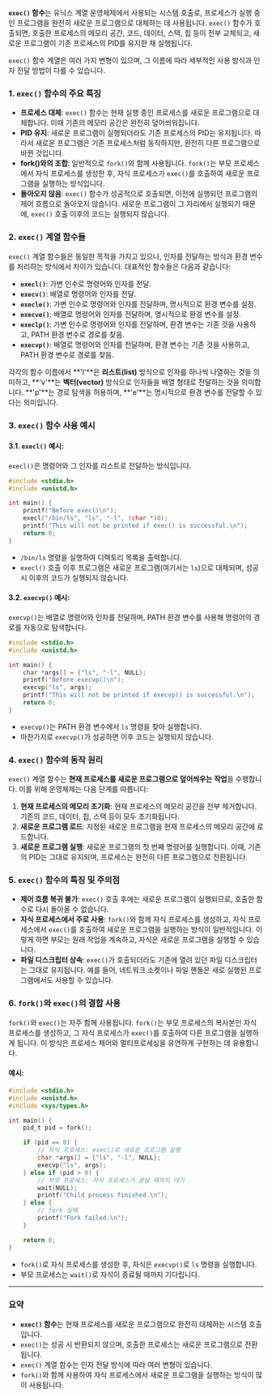 **`exec()` 함수**는 유닉스 계열 운영체제에서 사용되는 시스템 호출로, 프로세스가 실행 중인 프로그램을 완전히 새로운 프로그램으로 대체하는 데 사용됩니다. `exec()` 함수가 호출되면, 호출한 프로세스의 메모리 공간, 코드, 데이터, 스택, 힙 등이 전부 교체되고, 새로운 프로그램이 기존 프로세스의 PID를 유지한 채 실행됩니다.

`exec()` 함수 계열은 여러 가지 변형이 있으며, 그 이름에 따라 세부적인 사용 방식과 인자 전달 방법이 다를 수 있습니다.

### 1. `exec()` 함수의 주요 특징

- **프로세스 대체**: `exec()` 함수는 현재 실행 중인 프로세스를 새로운 프로그램으로 대체합니다. 이때 기존의 메모리 공간은 완전히 덮어씌워집니다.
- **PID 유지**: 새로운 프로그램이 실행되더라도 기존 프로세스의 PID는 유지됩니다. 따라서 새로운 프로그램은 기존 프로세스처럼 동작하지만, 완전히 다른 프로그램으로 바뀐 것입니다.
- **fork()와의 조합**: 일반적으로 `fork()`와 함께 사용됩니다. `fork()`는 부모 프로세스에서 자식 프로세스를 생성한 후, 자식 프로세스가 `exec()`를 호출하여 새로운 프로그램을 실행하는 방식입니다.
- **돌아오지 않음**: `exec()` 함수가 성공적으로 호출되면, 이전에 실행되던 프로그램의 제어 흐름으로 돌아오지 않습니다. 새로운 프로그램이 그 자리에서 실행되기 때문에, `exec()` 호출 이후의 코드는 실행되지 않습니다.

### 2. `exec()` 계열 함수들

`exec()` 계열 함수들은 동일한 목적을 가지고 있으나, 인자를 전달하는 방식과 환경 변수를 처리하는 방식에서 차이가 있습니다. 대표적인 함수들은 다음과 같습니다:

- **`execl()`**: 가변 인수로 명령어와 인자를 전달.
- **`execv()`**: 배열로 명령어와 인자를 전달.
- **`execle()`**: 가변 인수로 명령어와 인자를 전달하며, 명시적으로 환경 변수를 설정.
- **`execve()`**: 배열로 명령어와 인자를 전달하며, 명시적으로 환경 변수를 설정.
- **`execlp()`**: 가변 인수로 명령어와 인자를 전달하며, 환경 변수는 기존 것을 사용하고, PATH 환경 변수로 경로를 찾음.
- **`execvp()`**: 배열로 명령어와 인자를 전달하며, 환경 변수는 기존 것을 사용하고, PATH 환경 변수로 경로를 찾음.

각각의 함수 이름에서 **'l'**은 **리스트(list)** 방식으로 인자를 하나씩 나열하는 것을 의미하고, **'v'**는 **벡터(vector)** 방식으로 인자들을 배열 형태로 전달하는 것을 의미합니다. **'p'**는 경로 탐색을 허용하며, **'e'**는 명시적으로 환경 변수를 전달할 수 있다는 의미입니다.

### 3. `exec()` 함수 사용 예시

#### 3.1. `execl()` 예시:
`execl()`은 명령어와 그 인자를 리스트로 전달하는 방식입니다.

```c
#include <stdio.h>
#include <unistd.h>

int main() {
    printf("Before exec()\n");
    execl("/bin/ls", "ls", "-l", (char *)0);
    printf("This will not be printed if exec() is successful.\n");
    return 0;
}
```

- `/bin/ls` 명령을 실행하여 디렉토리 목록을 출력합니다.
- `execl()` 호출 이후 프로그램은 새로운 프로그램(여기서는 `ls`)으로 대체되며, 성공 시 이후의 코드가 실행되지 않습니다.

#### 3.2. `execvp()` 예시:
`execvp()`는 배열로 명령어와 인자를 전달하며, PATH 환경 변수를 사용해 명령어의 경로를 자동으로 탐색합니다.

```c
#include <stdio.h>
#include <unistd.h>

int main() {
    char *args[] = {"ls", "-l", NULL};
    printf("Before execvp()\n");
    execvp("ls", args);
    printf("This will not be printed if execvp() is successful.\n");
    return 0;
}
```

- `execvp()`는 PATH 환경 변수에서 `ls` 명령을 찾아 실행합니다.
- 마찬가지로 `execvp()`가 성공하면 이후 코드는 실행되지 않습니다.

### 4. `exec()` 함수의 동작 원리

`exec()` 계열 함수는 **현재 프로세스를 새로운 프로그램으로 덮어씌우는 작업**을 수행합니다. 이를 위해 운영체제는 다음 단계를 따릅니다:

1. **현재 프로세스의 메모리 초기화**: 현재 프로세스의 메모리 공간을 전부 제거합니다. 기존의 코드, 데이터, 힙, 스택 등이 모두 초기화됩니다.
2. **새로운 프로그램 로드**: 지정된 새로운 프로그램을 현재 프로세스의 메모리 공간에 로드합니다.
3. **새로운 프로그램 실행**: 새로운 프로그램의 첫 번째 명령어를 실행합니다. 이때, 기존의 PID는 그대로 유지되며, 프로세스는 완전히 다른 프로그램으로 전환됩니다.

### 5. `exec()` 함수의 특징 및 주의점

- **제어 흐름 복귀 불가**: `exec()` 호출 후에는 새로운 프로그램이 실행되므로, 호출한 함수로 다시 돌아올 수 없습니다.
- **자식 프로세스에서 주로 사용**: `fork()`와 함께 자식 프로세스를 생성하고, 자식 프로세스에서 `exec()`를 호출하여 새로운 프로그램을 실행하는 방식이 일반적입니다. 이렇게 하면 부모는 원래 작업을 계속하고, 자식은 새로운 프로그램을 실행할 수 있습니다.
- **파일 디스크립터 상속**: `exec()`가 호출되더라도 기존에 열려 있던 파일 디스크립터는 그대로 유지됩니다. 예를 들어, 네트워크 소켓이나 파일 핸들은 새로 실행된 프로그램에서도 사용할 수 있습니다.

### 6. `fork()`와 `exec()`의 결합 사용

`fork()`와 `exec()`는 자주 함께 사용됩니다. `fork()`는 부모 프로세스의 복사본인 자식 프로세스를 생성하고, 그 자식 프로세스가 `exec()`를 호출하여 다른 프로그램을 실행하게 됩니다. 이 방식은 프로세스 제어와 멀티프로세싱을 유연하게 구현하는 데 유용합니다.

#### 예시:
```c
#include <stdio.h>
#include <unistd.h>
#include <sys/types.h>

int main() {
    pid_t pid = fork();

    if (pid == 0) {
        // 자식 프로세스: exec()로 새로운 프로그램 실행
        char *args[] = {"ls", "-l", NULL};
        execvp("ls", args);
    } else if (pid > 0) {
        // 부모 프로세스: 자식 프로세스가 끝날 때까지 대기
        wait(NULL);
        printf("Child process finished.\n");
    } else {
        // fork 실패
        printf("Fork failed.\n");
    }

    return 0;
}
```

- `fork()`로 자식 프로세스를 생성한 후, 자식은 `execvp()`로 `ls` 명령을 실행합니다.
- 부모 프로세스는 `wait()`로 자식이 종료될 때까지 기다립니다.

---

### 요약

- **`exec()` 함수**는 현재 프로세스를 새로운 프로그램으로 완전히 대체하는 시스템 호출입니다.
- `exec()`는 성공 시 반환되지 않으며, 호출한 프로세스는 새로운 프로그램으로 전환됩니다.
- `exec()` 계열 함수는 인자 전달 방식에 따라 여러 변형이 있습니다.
- `fork()`와 함께 사용하여 자식 프로세스에서 새로운 프로그램을 실행하는 방식이 많이 사용됩니다.
